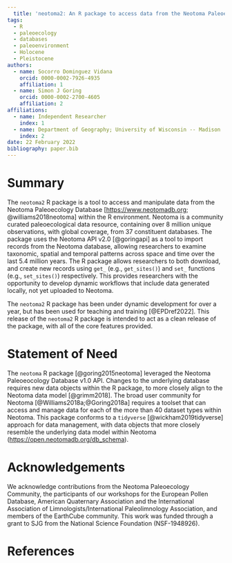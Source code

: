 ```yaml
---
  title: 'neotoma2: An R package to access data from the Neotoma Paleoecology Database'
tags:
  - R
  - paleoecology
  - databases
  - paleoenvironment
  - Holocene
  - Pleistocene
authors:
  - name: Socorro Dominguez Vidana
    orcid: 0000-0002-7926-4935
    affiliation: 1
  - name: Simon J Goring
    orcid: 0000-0002-2700-4605
    affiliation: 2
affiliations:
  - name: Independent Researcher
    index: 1
  - name: Department of Geography; University of Wisconsin -- Madison
    index: 2
date: 22 February 2022
bibliography: paper.bib
---
```


# Summary

The `neotoma2` R package is a tool to access and manipulate data from the Neotoma Paleoecology Database [https://www.neotomadb.org; @williams2018neotoma] within the R environment. Neotoma is a community curated paleoecological data resource, containing over 8 million unique observations, with global coverage, from 37 constituent databases. The package uses the Neotoma API v2.0 [@goringapi] as a tool to import records from the Neotoma database, allowing researchers to examine taxonomic, spatial and temporal patterns across space and time over the last 5.4 million years. The R package allows researchers to both download, and create new records using `get_` (e.g., `get_sites()`) and `set_` functions (e.g., `set_sites()`) respectively. This provides researchers with the opportunity to develop dynamic workflows that include data generated locally, not yet uploaded to Neotoma.

The `neotoma2` R package has been under dynamic development for over a year, but has been used for teaching and training [@EPDref2022]. This release of the `neotoma2` R package is intended to act as a clean release of the package, with all of the core features provided.

# Statement of Need

The `neotoma` R package [@goring2015neotoma] leveraged the Neotoma Paleoeocology Database v1.0 API.  Changes to the underlying database requires new data objects within the R package, to more closely align to the Neotoma data model [@grimm2018]. The broad user community for Neotoma [@Williams2018a;@Goring2018a] requires a toolset that can access and manage data for each of the more than 40 dataset types within Neotoma. This package conforms to a `tidyverse` [@wickham2019tidyverse] approach for data management, with data objects that more closely resemble the underlying data model within Neotoma (https://open.neotomadb.org/db_schema).

# Acknowledgements

We acknowledge contributions from the Neotoma Paleoecology Community, the participants of our workshops for the European Pollen Database, American Quaternary Association and the International Association of Limnologists/International Paleolimnology Association, and members of the EarthCube community. This work was funded through a grant to SJG from the National Science Foundation (NSF-1948926).

# References
